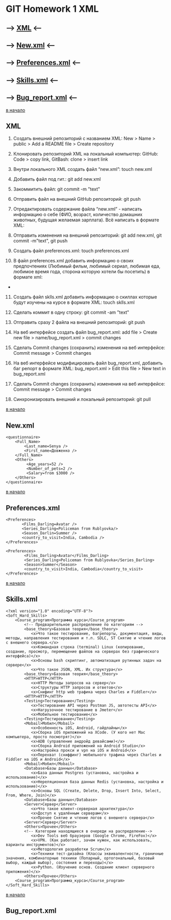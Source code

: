 <a id="go"></a>

# GIT Homework 1 XML

## --> **[XML](#XML)** <--

## --> **[New.xml](#new.xml)** <--

## --> **[Preferences.xml](#preferences.xml)** <--

## --> **[Skills.xml](#skills.xml)** <--

## --> **[Bug_report.xml](#bug_report.xml)** <--

<a id="XML"></a>

[в начало](#go)

## **XML**

1.  Создать внешний репозиторий c названием XML:
    New > Name > public > Add a README file > Create repository

2.  Клонировать репозиторий XML на локальный компьютер:
    GitHub: Code > copy link, GitBash: clone > insert link

3.  Внутри локального XML создать файл “new.xml”:
    touch new.xml

4.  Добавить файл под гит.:
    git add new.xml

5.  Закоммитить файл:
    git commit -m "text"

6.  Отправить файл на внешний GitHub репозиторий:
    git push

7.  Отредактировать содержание файла “new.xml” - написать информацию о себе (ФИО, возраст, количество домашних животных, будущая желаемая зарплата). Всё написать в формате XML:

8.  Отправить изменения на внешний репозиторий:
    git add new.xml, git commit -m"text", git push

9.  Создать файл preferences.xml:
    touch preferences.xml

10. В файл preferences.xml добавить информацию о своих предпочтениях (Любимый фильм, любимый сериал, любимая еда, любимое время года, сторона которую хотели бы посетить) в формате xml:

-

11. Создать файл sklls.xml добавить информацию о скиллах которые будут изучены на курсе в формате XML:
    touch sklls.xml

12. Сделать коммит в одну строку:
    git commit -am "text"

13. Отправить сразу 2 файла на внешний репозиторий:
    git push

14. На веб интерфейсе создать файл bug_report.xml:
    add file > Create new file > name/bug_report.xml > commit changes

15. Сделать Commit changes (сохранить) изменения на веб интерфейсе:
    Commit message > Commit changes

16. На веб интерфейсе модифицировать файл bug_report.xml, добавить баг репорт в формате XML:
    bug_report.xml > Edit this file > New text in bug_report.xml

17. Сделать Commit changes (сохранить) изменения на веб интерфейсе:
    Commit message > Commit changes

18. Синхронизировать внешний и локальный репозиторий:
    git pull

<a id="new.xml"></a>

[в начало](#go)

## **New.xml**

```
<questionnaire>
    <Full_Name>
        <Last_name=Senya />
        <First_name=Довженко />
    </Full_Name>
    <Others>
         <Age_years=52 />
         <Number_of_pets=2 />
         <Salary=from $3000 />
    </Others>
</questionnaire>
```

<a id="preferences.xml"></a>

[в начало](#go)

## **Preferences.xml**

```
<Preferences>
       <Films_Darling=Avatar />
       <Series_Darling=Policeman from Rublyovka/>
       <Season_Darlin=Summer />
       <country_to_visit=India, Cambodia />
</Preferences>

<Preferences>
        <Films_Darling>Avatar</Films_Darling>
        <Series_Darling>Policeman from Rublyovka</Series_Darling>
        <Season>Summer</Season>
        <country_to_visit>India, Cambodia</country_to_visit>
</Preferences>
```

<a id="skills.xml"></a>

[в начало](#go)

## **Skills.xml**

```
<?xml version="1.0" encoding="UTF-8"?>
<Soft_Hard_Skills>
    <Course_program>Программа курса</Course_program>
        <!-- Предварительное распределение по категориям -->
        <base_theory>Базовая теория</base_theory>
           <x>Что такое тестирование, багрепорты, документация, виды, методы, направления тестирования и т.п. SDLC, ST Снятие и чтение логов c внешнего сервера.</x>
           <x>Командная строка (terminal) Linux (копирование, создание, просмотр, перемещение файлов на серверах без графического интерфейса)</x>
           <x>Основы bash скриптинг, автоматизация рутинных задач на сервере</x>
           <x>Что такое JSON, XML. Их структура</x>
        <base_theory>Базовая теория</base_theory>
        <HTTP>HTTP</HTTP>
           <x>HTTP Методы запросов на сервер</x>
           <x>Структуры HTTP запросов и ответов</x>
           <x>Снифинг http web трафика через Charles и Fiddler</x>
        <HTTP>HTTP</HTTP>
        <Testing>Тестирование</Testing>
           <x>Тестирование API через Postman JS, автотесты API</x>
           <x>Нагрузочное тестирование в Jmeter</x>
           <x>Мобильное тестирование</x>
        <Testing>Тестирование</Testing>
        <Mobail>Мобил</Mobail>
           <x>Особенность iOS, Android, гайдлайны</x>
           <x>Сборка iOS приложений на XCode. (У кого нет Mac компьютера, просто посмотрят)</x>
           <x>ADB (управление андройд девайсами)</x>
           <x>Сборка Android приложений на Android Studio</x>
           <x>Настройка прокси и vpn на iOS и Android</x>
           <x>Перехват (сниффинг) мобильного трафика через Charles и Fiddler на iOS и Android</x>
        <Mobail>Мобил</Mobail>
        <Database>Базы данных</Database>
           <x>База данных Postgres (установка, настройка и использование)</x>
           <x>Нереляционная база данных Redis (установка, настройка и использование)</x>
           <x>Основы SQL (Create, Delete, Drop, Insert Into, Select, From, Where, Join)</x>
        <Database>Базы данных</Database>
        <Server>Сервер</Server>
           <x>Что такое клиент-серверная архитектура</x>
           <x>Доступ к удалённым серверам</x>
           <x>Прочее Снятие и чтение логов c внешнего сервера</x>
        <Server>Сервер</Server>
        <Others>Прочее</Others>
        <!-- Категории находящиеся в очереди на распределение-->
           <x>Dev Tools веб браузеров (Google Chrome, FireFox)</x>
           <x>VPN. (Как работает, зачем нужен, как использовать, варианты инструментов)</x>
           <x>Методология разработки Scrum</x>
           <x>Техники тест-дизайна (Классы эквивалентности, граничные значения, комбинаторные техники (Попарный, ортогональный, базовый выбор, каждый выбор), состояния и переходы)</x>
           <x>Python. (Изучение основ. Создание клиент серверного приложения)</x>
        <Others>Прочее</Others>
    <Course_program>Программа_курса</Course_program>
</Soft_Hard_Skills>
```

<a id="bug_report.xml"></a>

[в начало](#go)

## **Bug_report.xml**

```

```
